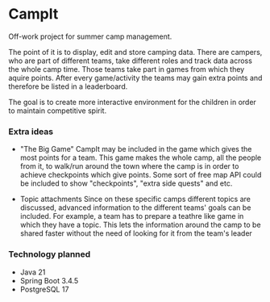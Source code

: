 # CampIt

Off-work project for summer camp management.

The point of it is to display, edit and store camping data. There are campers, who are part of different teams, take different roles and track data across the whole camp time. Those teams take part in games from which they aquire points. After every game/activity the teams may gain extra points and therefore be listed in a leaderboard.

The goal is to create more interactive environment for the children in order to maintain competitive spirit.

### Extra ideas
- "The Big Game"
CampIt may be included in the game which gives the most points for a team. This game makes the whole camp, all the people from it, to walk/run around the town where the camp is in order to achieve checkpoints which give points. Some sort of free map API could be included to show "checkpoints", "extra side quests" and etc.

- Topic attachments
Since on these specific camps different topics are discussed, advanced information to the different teams' goals can be included. For example, a team has to prepare a teathre like game in which they have a topic. This lets the information around the camp to be shared faster without the need of looking for it from the team's leader


### Technology planned
- Java 21
- Spring Boot 3.4.5
- PostgreSQL 17
